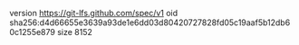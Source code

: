 version https://git-lfs.github.com/spec/v1
oid sha256:d4d66655e3639a93de1e6dd03d80420727828fd05c19aaf5b12db60c1255e879
size 8152
